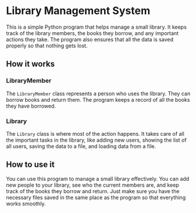 # Library Management System

This is a simple Python program that helps manage a small library. It keeps track of the library members, the books they borrow, and any important actions they take. The program also ensures that all the data is saved properly so that nothing gets lost.

## How it works

### LibraryMember

The `LibraryMember` class represents a person who uses the library. They can borrow books and return them. The program keeps a record of all the books they have borrowed.

### Library

The `Library` class is where most of the action happens. It takes care of all the important tasks in the library, like adding new users, showing the list of all users, saving the data to a file, and loading data from a file.

## How to use it

You can use this program to manage a small library effectively. You can add new people to your library, see who the current members are, and keep track of the books they borrow and return. Just make sure you have the necessary files saved in the same place as the program so that everything works smoothly.
